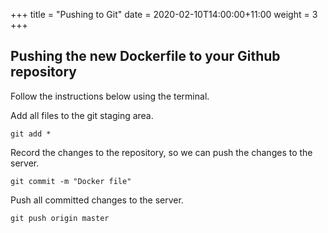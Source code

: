 +++
title = "Pushing to Git"
date = 2020-02-10T14:00:00+11:00
weight = 3
+++

## Pushing the new Dockerfile to your Github repository

Follow the instructions below using the terminal.

Add all files to the git staging area.

    git add * 

Record the changes to the repository, so we can push the changes to the server.

    git commit -m "Docker file"
    
Push all committed changes to the server.

    git push origin master

